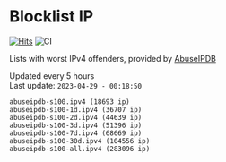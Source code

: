 # Blocklist IP

[![Hits](https://hits.seeyoufarm.com/api/count/incr/badge.svg?url=https%3A%2F%2Fgithub.com%2Fborestad%2Fblocklist-ip%2F&count_bg=%2379C83D&title_bg=%23555555&icon=&icon_color=%23E7E7E7&title=hits&edge_flat=false)](https://hits.seeyoufarm.com)  ![CI](https://img.shields.io/github/workflow/status/borestad/blocklist-ip/CI?style=flat-square)

Lists with worst IPv4 offenders, provided by [AbuseIPDB](https://www.abuseipdb.com/)

<!-- FOOTER-PLACEHOLDER -->
Updated every 5 hours<br>
Last update: `2023-04-29 - 00:18:50`
```
abuseipdb-s100.ipv4 (18693 ip)
abuseipdb-s100-1d.ipv4 (36707 ip)
abuseipdb-s100-2d.ipv4 (44639 ip)
abuseipdb-s100-3d.ipv4 (51396 ip)
abuseipdb-s100-7d.ipv4 (68669 ip)
abuseipdb-s100-30d.ipv4 (104556 ip)
abuseipdb-s100-all.ipv4 (283096 ip)
```
